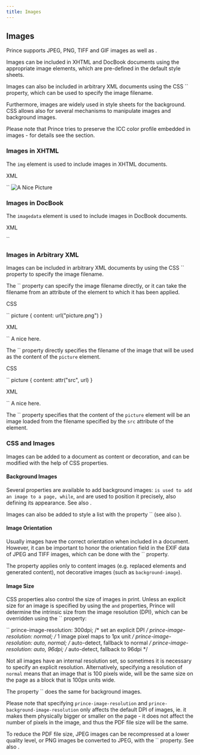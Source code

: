 ```yaml
---
title: Images
---
```


Images
------

Prince supports JPEG, PNG, TIFF and GIF images as well as .

Images can be included in XHTML and DocBook documents using the appropriate image elements, which are pre-defined in the default style sheets.

Images can also be included in arbitrary XML documents using the CSS `` property, which can be used to specify the image filename.

Furthermore, images are widely used in style sheets for the background. CSS allows also for several mechanisms to manipulate images and background images.

Please note that Prince tries to preserve the ICC color profile embedded in images - for details see the section.

### Images in XHTML

The `img` element is used to include images in XHTML documents.

XML

``
    <img src="picture.jpg" alt="A Nice Picture"/>

### Images in DocBook

The `imagedata` element is used to include images in DocBook documents.

XML

``
    <mediaobject>
        <imageobject>
          <imagedata fileref="picture.jpg"/>
        </imageobject>
    </mediaobject>

### Images in Arbitrary XML

Images can be included in arbitrary XML documents by using the CSS `` property to specify the image filename.

The `` property can specify the image filename directly, or it can take the filename from an attribute of the element to which it has been applied.

CSS

``
    picture { content: url("picture.png") }

XML

``
    <para> A nice <picture /> here. </para>

The `` property directly specifies the filename of the image that will be used as the content of the `picture` element.

CSS

``
    picture { content: attr("src", url) }

XML

``
    <para> A nice <picture src="picture.tiff" /> here. </para>

The `` property specifies that the content of the `picture` element will be an image loaded from the filename specified by the `src` attribute of the element.

### CSS and Images

Images can be added to a document as content or decoration, and can be modified with the help of CSS properties.

#### Background Images

Several properties are available to add background images: `` is used to add an image to a page, while ``, `` and `` are used to position it precisely, also defining its appearance. See also .

Images can also be added to style a list with the property `` (see also ).

#### Image Orientation

Usually images have the correct orientation when included in a document. However, it can be important to honor the orientation field in the EXIF data of JPEG and TIFF images, which can be done with the `` property.

The property applies only to content images (e.g. replaced elements and generated content), not decorative images (such as `background-image`).

#### Image Size

CSS properties also control the size of images in print. Unless an explicit size for an image is specified by using the `` and `` properties, Prince will determine the intrinsic size from the image resolution (DPI), which can be overridden using the `` property:

``
    prince-image-resolution: 300dpi;        /* set an explicit DPI */
    prince-image-resolution: normal;        /* 1 image pixel maps to 1px unit */
    prince-image-resolution: auto, normal;  /* auto-detect, fallback to normal */
    prince-image-resolution: auto, 96dpi;   /* auto-detect, fallback to 96dpi */

Not all images have an internal resolution set, so sometimes it is necessary to specify an explicit resolution. Alternatively, specifying a resolution of `normal` means that an image that is 100 pixels wide, will be the same size on the page as a block that is 100px units wide.

The property `` does the same for background images.

Please note that specifying `prince-image-resolution` and `prince-background-image-resolution` only affects the default DPI of images, ie. it makes them physically bigger or smaller on the page - it does not affect the number of pixels in the image, and thus the PDF file size will be the same.

To reduce the PDF file size, JPEG images can be recompressed at a lower quality level, or PNG images be converted to JPEG, with the `` property. See also .
